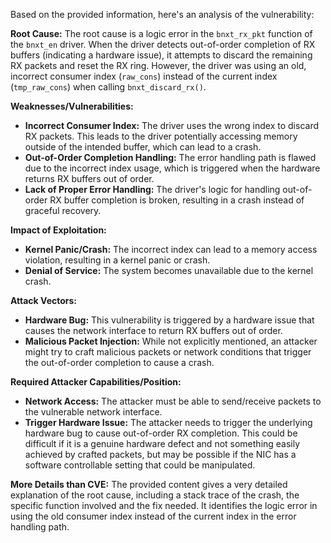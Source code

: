 Based on the provided information, here's an analysis of the vulnerability:

**Root Cause:**
The root cause is a logic error in the `bnxt_rx_pkt` function of the `bnxt_en` driver. When the driver detects out-of-order completion of RX buffers (indicating a hardware issue), it attempts to discard the remaining RX packets and reset the RX ring. However, the driver was using an old, incorrect consumer index (`raw_cons`) instead of the current index (`tmp_raw_cons`) when calling `bnxt_discard_rx()`.

**Weaknesses/Vulnerabilities:**
- **Incorrect Consumer Index:** The driver uses the wrong index to discard RX packets. This leads to the driver potentially accessing memory outside of the intended buffer, which can lead to a crash.
- **Out-of-Order Completion Handling:** The error handling path is flawed due to the incorrect index usage, which is triggered when the hardware returns RX buffers out of order.
- **Lack of Proper Error Handling:** The driver's logic for handling out-of-order RX buffer completion is broken, resulting in a crash instead of graceful recovery.

**Impact of Exploitation:**
- **Kernel Panic/Crash:**  The incorrect index can lead to a memory access violation, resulting in a kernel panic or crash.
- **Denial of Service:** The system becomes unavailable due to the kernel crash.

**Attack Vectors:**
- **Hardware Bug:** This vulnerability is triggered by a hardware issue that causes the network interface to return RX buffers out of order.
- **Malicious Packet Injection:** While not explicitly mentioned, an attacker might try to craft malicious packets or network conditions that trigger the out-of-order completion to cause a crash.

**Required Attacker Capabilities/Position:**
- **Network Access:** The attacker must be able to send/receive packets to the vulnerable network interface.
- **Trigger Hardware Issue:** The attacker needs to trigger the underlying hardware bug to cause out-of-order RX completion.  This could be difficult if it is a genuine hardware defect and not something easily achieved by crafted packets, but may be possible if the NIC has a software controllable setting that could be manipulated.

**More Details than CVE:**
The provided content gives a very detailed explanation of the root cause, including a stack trace of the crash, the specific function involved and the fix needed. It identifies the logic error in using the old consumer index instead of the current index in the error handling path.